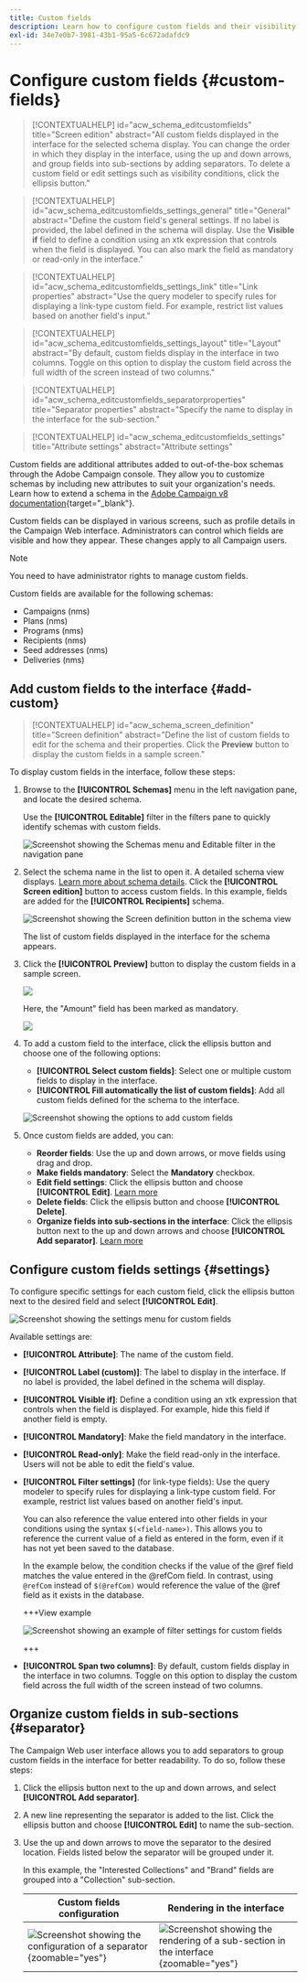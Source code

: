 ```yaml
---
title: Custom fields
description: Learn how to configure custom fields and their visibility in the interface.
exl-id: 34e7e0b7-3981-43b1-95a5-6c672adafdc9
---
```

# Configure custom fields {#custom-fields}

>[!CONTEXTUALHELP]
>id="acw_schema_editcustomfields"
>title="Screen edition"
>abstract="All custom fields displayed in the interface for the selected schema display. You can change the order in which they display in the interface, using the up and down arrows, and group fields into sub-sections by adding separators. To delete a custom field or edit settings such as visibility conditions, click the ellipsis button."

>[!CONTEXTUALHELP]
>id="acw_schema_editcustomfields_settings_general"
>title="General"
>abstract="Define the custom field's general settings. If no label is provided, the label defined in the schema will display. Use the **Visible if** field to define a condition using an xtk expression that controls when the field is displayed. You can also mark the field as mandatory or read-only in the interface."

>[!CONTEXTUALHELP]
>id="acw_schema_editcustomfields_settings_link"
>title="Link properties"
>abstract="Use the query modeler to specify rules for displaying a link-type custom field. For example, restrict list values based on another field's input."

>[!CONTEXTUALHELP]
>id="acw_schema_editcustomfields_settings_layout"
>title="Layout"
>abstract="By default, custom fields display in the interface in two columns. Toggle on this option to display the custom field across the full width of the screen instead of two columns."

>[!CONTEXTUALHELP]
>id="acw_schema_editcustomfields_separatorproperties"
>title="Separator properties"
>abstract="Specify the name to display in the interface for the sub-section."

<!-- NOT USED IN THE UI?-->

>[!CONTEXTUALHELP]
>id="acw_schema_editcustomfields_settings"
>title="Attribute settings"
>abstract="Attribute settings"

Custom fields are additional attributes added to out-of-the-box schemas through the Adobe Campaign console. They allow you to customize schemas by including new attributes to suit your organization's needs. Learn how to extend a schema in the [Adobe Campaign v8 documentation](https://experienceleague.adobe.com/docs/campaign/campaign-v8/developer/shemas-forms/extend-schema.html){target="_blank"}.

Custom fields can be displayed in various screens, such as profile details in the Campaign Web interface. Administrators can control which fields are visible and how they appear. These changes apply to all Campaign users.

>[!NOTE]
>
>You need to have administrator rights to manage custom fields.

Custom fields are available for the following schemas:

* Campaigns (nms)
* Plans (nms)
* Programs (nms)
* Recipients (nms)
* Seed addresses (nms)
* Deliveries (nms)

## Add custom fields to the interface {#add-custom}

>[!CONTEXTUALHELP]
>id="acw_schema_screen_definition"
>title="Screen definition"
>abstract="Define the list of custom fields to edit for the schema and their properties. Click the **Preview** button to display the custom fields in a sample screen."


To display custom fields in the interface, follow these steps:

1. Browse to the **[!UICONTROL Schemas]** menu in the left navigation pane, and locate the desired schema.

    Use the **[!UICONTROL Editable]** filter in the filters pane to quickly identify schemas with custom fields.

    ![Screenshot showing the Schemas menu and Editable filter in the navigation pane](assets/custom-fields-open.png)

1. Select the schema name in the list to open it. A detailed schema view displays. [Learn more about schema details](../administration/schemas.md). Click the **[!UICONTROL Screen edition]** button to access custom fields. In this example, fields are added for the **[!UICONTROL Recipients]** schema.

    ![Screenshot showing the Screen definition button in the schema view](assets/custom-fields-edit.png)

    The list of custom fields displayed in the interface for the schema appears. 

1. Click the **[!UICONTROL Preview]** button to display the custom fields in a sample screen. 

    ![](assets/custom-fields-edit2.png)

    Here, the "Amount" field has been marked as mandatory.

    ![](assets/custom-fields-edit3.png)

1. To add a custom field to the interface, click the ellipsis button and choose one of the following options:

    * **[!UICONTROL Select custom fields]**: Select one or multiple custom fields to display in the interface.
    * **[!UICONTROL Fill automatically the list of custom fields]**: Add all custom fields defined for the schema to the interface.

    ![Screenshot showing the options to add custom fields](assets/custom-fields-add.png)

1. Once custom fields are added, you can:

    * **Reorder fields**: Use the up and down arrows, or move fields using drag and drop.
    * **Make fields mandatory**: Select the **Mandatory** checkbox. 
    * **Edit field settings**: Click the ellipsis button and choose **[!UICONTROL Edit]**. [Learn more](#settings)
    * **Delete fields**: Click the ellipsis button and choose **[!UICONTROL Delete]**.
    * **Organize fields into sub-sections in the interface**: Click the ellipsis button next to the up and down arrows and choose **[!UICONTROL Add separator]**. [Learn more](#separator)

## Configure custom fields settings {#settings}

To configure specific settings for each custom field, click the ellipsis button next to the desired field and select **[!UICONTROL Edit]**.

![Screenshot showing the settings menu for custom fields](assets/custom-fields-settings.png)

Available settings are:

* **[!UICONTROL Attribute]**: The name of the custom field. 
* **[!UICONTROL Label (custom)]**: The label to display in the interface. If no label is provided, the label defined in the schema will display.
* **[!UICONTROL Visible if]**: Define a condition using an xtk expression that controls when the field is displayed. For example, hide this field if another field is empty.
* **[!UICONTROL Mandatory]**: Make the field mandatory in the interface.
* **[!UICONTROL Read-only]**: Make the field read-only in the interface. Users will not be able to edit the field's value.
* **[!UICONTROL Filter settings]** (for link-type fields): Use the query modeler to specify rules for displaying a link-type custom field. For example, restrict list values based on another field's input.

   You can also reference the value entered into other fields in your conditions using the syntax `$(<field-name>)`. This allows you to reference the current value of a field as entered in the form, even if it has not yet been saved to the database. 
   
   In the example below, the condition checks if the value of the @ref field matches the value entered in the @refCom field. In contrast, using `@refCom` instead of `$(@refCom)` would reference the value of the @ref field as it exists in the database. 

    +++View example

    ![Screenshot showing an example of filter settings for custom fields](assets/custom-fields-ref.png)

    +++

* **[!UICONTROL Span two columns]**: By default, custom fields display in the interface in two columns. Toggle on this option to display the custom field across the full width of the screen instead of two columns.

## Organize custom fields in sub-sections {#separator}

The Campaign Web user interface allows you to add separators to group custom fields in the interface for better readability. To do so, follow these steps:

1. Click the ellipsis button next to the up and down arrows, and select **[!UICONTROL Add separator]**.

1. A new line representing the separator is added to the list. Click the ellipsis button and choose **[!UICONTROL Edit]** to name the sub-section.

1. Use the up and down arrows to move the separator to the desired location. Fields listed below the separator will be grouped under it.

    In this example, the "Interested Collections" and "Brand" fields are grouped into a "Collection" sub-section.

    |Custom fields configuration|Rendering in the interface|
    |  ---  |  ---  |
    |![Screenshot showing the configuration of a separator](assets/custom-fields-separator.png){zoomable="yes"}|![Screenshot showing the rendering of a sub-section in the interface](assets/custom-fields-section.png){zoomable="yes"}|
